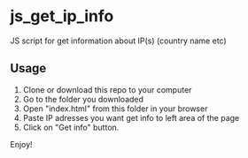 # js_get_ip_info
JS script for get information about IP(s) (country name etc)

## Usage

1. Clone or download this repo to your computer
2. Go to the folder you downloaded
3. Open "index.html" from this folder in your browser
4. Paste IP adresses you want get info to left area of the page
5. Click on "Get info" button.

Enjoy!

